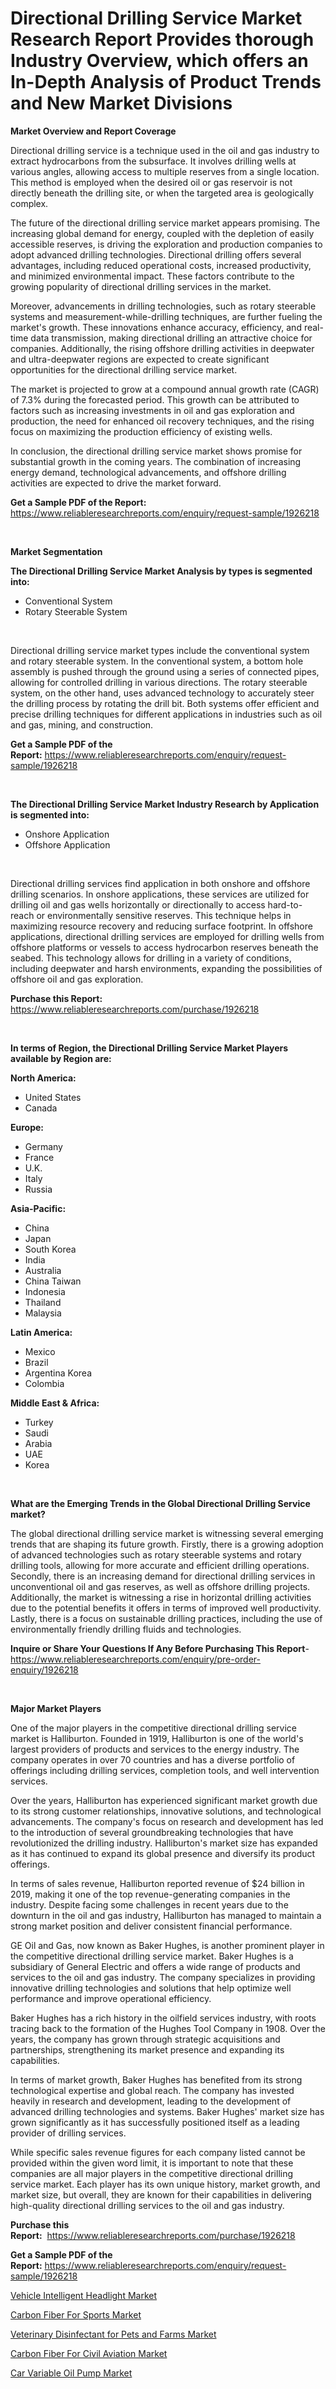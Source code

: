 <p><h1>Directional Drilling Service Market Research Report Provides thorough Industry Overview, which offers an In-Depth Analysis of Product Trends and New Market Divisions</h1></p><p><strong>Market Overview and Report Coverage</strong></p>
<p><p>Directional drilling service is a technique used in the oil and gas industry to extract hydrocarbons from the subsurface. It involves drilling wells at various angles, allowing access to multiple reserves from a single location. This method is employed when the desired oil or gas reservoir is not directly beneath the drilling site, or when the targeted area is geologically complex.</p><p>The future of the directional drilling service market appears promising. The increasing global demand for energy, coupled with the depletion of easily accessible reserves, is driving the exploration and production companies to adopt advanced drilling technologies. Directional drilling offers several advantages, including reduced operational costs, increased productivity, and minimized environmental impact. These factors contribute to the growing popularity of directional drilling services in the market.</p><p>Moreover, advancements in drilling technologies, such as rotary steerable systems and measurement-while-drilling techniques, are further fueling the market's growth. These innovations enhance accuracy, efficiency, and real-time data transmission, making directional drilling an attractive choice for companies. Additionally, the rising offshore drilling activities in deepwater and ultra-deepwater regions are expected to create significant opportunities for the directional drilling service market.</p><p>The market is projected to grow at a compound annual growth rate (CAGR) of 7.3% during the forecasted period. This growth can be attributed to factors such as increasing investments in oil and gas exploration and production, the need for enhanced oil recovery techniques, and the rising focus on maximizing the production efficiency of existing wells.</p><p>In conclusion, the directional drilling service market shows promise for substantial growth in the coming years. The combination of increasing energy demand, technological advancements, and offshore drilling activities are expected to drive the market forward.</p></p>
<p><strong>Get a Sample PDF of the Report:</strong> <a href="https://www.reliableresearchreports.com/enquiry/request-sample/1926218">https://www.reliableresearchreports.com/enquiry/request-sample/1926218</a></p>
<p>&nbsp;</p>
<p><strong>Market Segmentation</strong></p>
<p><strong>The Directional Drilling Service Market Analysis by types is segmented into:</strong></p>
<p><ul><li>Conventional System</li><li>Rotary Steerable System</li></ul></p>
<p>&nbsp;</p>
<p><p>Directional drilling service market types include the conventional system and rotary steerable system. In the conventional system, a bottom hole assembly is pushed through the ground using a series of connected pipes, allowing for controlled drilling in various directions. The rotary steerable system, on the other hand, uses advanced technology to accurately steer the drilling process by rotating the drill bit. Both systems offer efficient and precise drilling techniques for different applications in industries such as oil and gas, mining, and construction.</p></p>
<p><strong>Get a Sample PDF of the Report:</strong>&nbsp;<a href="https://www.reliableresearchreports.com/enquiry/request-sample/1926218">https://www.reliableresearchreports.com/enquiry/request-sample/1926218</a></p>
<p>&nbsp;</p>
<p><strong>The Directional Drilling Service Market Industry Research by Application is segmented into:</strong></p>
<p><ul><li>Onshore Application</li><li>Offshore Application</li></ul></p>
<p>&nbsp;</p>
<p><p>Directional drilling services find application in both onshore and offshore drilling scenarios. In onshore applications, these services are utilized for drilling oil and gas wells horizontally or directionally to access hard-to-reach or environmentally sensitive reserves. This technique helps in maximizing resource recovery and reducing surface footprint. In offshore applications, directional drilling services are employed for drilling wells from offshore platforms or vessels to access hydrocarbon reserves beneath the seabed. This technology allows for drilling in a variety of conditions, including deepwater and harsh environments, expanding the possibilities of offshore oil and gas exploration.</p></p>
<p><strong>Purchase this Report:</strong>&nbsp; <a href="https://www.reliableresearchreports.com/purchase/1926218">https://www.reliableresearchreports.com/purchase/1926218</a></p>
<p>&nbsp;</p>
<p><strong>In terms of Region, the Directional Drilling Service Market Players available by Region are:</strong></p>
<p>
    <p> <strong> North America: </strong>
        <ul>
            <li>United States</li>
            <li>Canada</li>
        </ul>
        </p> 
    <p> <strong> Europe: </strong>
        <ul>
            <li>Germany</li>
            <li>France</li>
            <li>U.K.</li>
            <li>Italy</li>
            <li>Russia</li>
        </ul>
        </p> 
    <p> <strong> Asia-Pacific: </strong>
        <ul>
            <li>China</li>
            <li>Japan</li>
            <li>South Korea</li>
            <li>India</li>
            <li>Australia</li>
            <li>China Taiwan</li>
            <li>Indonesia</li>
            <li>Thailand</li>
            <li>Malaysia</li>
        </ul>
        </p> 
    <p> <strong> Latin America: </strong>
        <ul>
            <li>Mexico</li>
            <li>Brazil</li>
            <li>Argentina Korea</li>
            <li>Colombia</li>
        </ul>
        </p> 
    <p> <strong> Middle East & Africa: </strong>
        <ul>
            <li>Turkey</li>
            <li>Saudi</li>
            <li>Arabia</li>
            <li>UAE</li>
            <li>Korea</li>
        </ul>
    </p>
    </p>
<p>&nbsp;</p>
<p><strong>What are the Emerging Trends in the Global Directional Drilling Service market?</strong></p>
<p><p>The global directional drilling service market is witnessing several emerging trends that are shaping its future growth. Firstly, there is a growing adoption of advanced technologies such as rotary steerable systems and rotary drilling tools, allowing for more accurate and efficient drilling operations. Secondly, there is an increasing demand for directional drilling services in unconventional oil and gas reserves, as well as offshore drilling projects. Additionally, the market is witnessing a rise in horizontal drilling activities due to the potential benefits it offers in terms of improved well productivity. Lastly, there is a focus on sustainable drilling practices, including the use of environmentally friendly drilling fluids and technologies.</p></p>
<p><strong>Inquire or Share Your Questions If Any Before Purchasing This Report</strong>- <a href="https://www.reliableresearchreports.com/enquiry/pre-order-enquiry/1926218">https://www.reliableresearchreports.com/enquiry/pre-order-enquiry/1926218</a></p>
<p>&nbsp;</p>
<p><strong>Major Market Players</strong></p>
<p><p>One of the major players in the competitive directional drilling service market is Halliburton. Founded in 1919, Halliburton is one of the world's largest providers of products and services to the energy industry. The company operates in over 70 countries and has a diverse portfolio of offerings including drilling services, completion tools, and well intervention services. </p><p>Over the years, Halliburton has experienced significant market growth due to its strong customer relationships, innovative solutions, and technological advancements. The company's focus on research and development has led to the introduction of several groundbreaking technologies that have revolutionized the drilling industry. Halliburton's market size has expanded as it has continued to expand its global presence and diversify its product offerings.</p><p>In terms of sales revenue, Halliburton reported revenue of $24 billion in 2019, making it one of the top revenue-generating companies in the industry. Despite facing some challenges in recent years due to the downturn in the oil and gas industry, Halliburton has managed to maintain a strong market position and deliver consistent financial performance.</p><p>GE Oil and Gas, now known as Baker Hughes, is another prominent player in the competitive directional drilling service market. Baker Hughes is a subsidiary of General Electric and offers a wide range of products and services to the oil and gas industry. The company specializes in providing innovative drilling technologies and solutions that help optimize well performance and improve operational efficiency.</p><p>Baker Hughes has a rich history in the oilfield services industry, with roots tracing back to the formation of the Hughes Tool Company in 1908. Over the years, the company has grown through strategic acquisitions and partnerships, strengthening its market presence and expanding its capabilities. </p><p>In terms of market growth, Baker Hughes has benefited from its strong technological expertise and global reach. The company has invested heavily in research and development, leading to the development of advanced drilling technologies and systems. Baker Hughes' market size has grown significantly as it has successfully positioned itself as a leading provider of drilling services.</p><p>While specific sales revenue figures for each company listed cannot be provided within the given word limit, it is important to note that these companies are all major players in the competitive directional drilling service market. Each player has its own unique history, market growth, and market size, but overall, they are known for their capabilities in delivering high-quality directional drilling services to the oil and gas industry.</p></p>
<p><strong>Purchase this Report:</strong>&nbsp;&nbsp;<a href="https://www.reliableresearchreports.com/purchase/1926218">https://www.reliableresearchreports.com/purchase/1926218</a></p>
<p></p>
<p><strong>Get a Sample PDF of the Report:</strong>&nbsp;<a href="https://www.reliableresearchreports.com/enquiry/request-sample/1926218">https://www.reliableresearchreports.com/enquiry/request-sample/1926218</a></p>
<p><p><a href="https://medium.com/@tonikuhic/analyzing-vehicle-intelligent-headlight-market-global-industry-perspective-and-forecast-2023-to-f284247156d1">Vehicle Intelligent Headlight Market</a></p><p><a href="https://medium.com/@audieyost1952/carbon-fiber-for-sports-market-research-report-its-history-and-forecast-2023-to-2030-bd3ed017a285">Carbon Fiber For Sports Market</a></p><p><a href="https://medium.com/@kaceyrath/veterinary-disinfectant-for-pets-and-farms-market-exploring-market-share-market-trends-and-fc2266df8303">Veterinary Disinfectant for Pets and Farms Market</a></p><p><a href="https://medium.com/@beaugrant15/carbon-fiber-for-civil-aviation-market-size-cagr-trends-2024-2030-8bcd460d7f72">Carbon Fiber For Civil Aviation Market</a></p><p><a href="https://medium.com/@theomorar2000/car-variable-oil-pump-market-trends-and-market-analysis-forecasted-for-period-2023-2030-ecec37184a21">Car Variable Oil Pump Market</a></p></p>